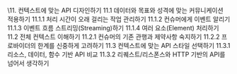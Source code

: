 \11. 컨텍스트에 맞는 API 디자인하기
11.1 데이터와 목표와 성격에 맞는 커뮤니케이션 적용하기
11.1.1 처리 시간이 오래 걸리는 작업 관리하기
11.1.2 컨슈머에게 이벤트 알리기
11.1.3 이벤트 흐름 스트리밍(Streaming)하기
11.1.4 여러 요소(Element) 처리하기
11.2 전체 컨텍스트 이해하기
11.2.1 컨슈머의 기존 관행과 제약사항 숙지하기
11.2.2 프로바이더의 한계를 신중하게 고려하기
11.3 컨텍스트에 맞는 API 스타일 선택하기
11.3.1 리소스, 데이터, 함수 기반 API 비교
11.3.2 리퀘스트/리스폰스와 HTTP 기반의 API를 넘어서 생각하기